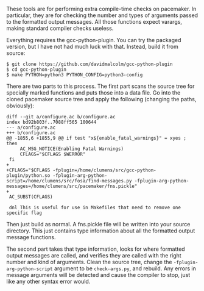 These tools are for performing extra compile-time checks on pacemaker.  In particular,
they are for checking the number and types of arguments passed to the formatted output
messages.  All those functions expect varargs, making standard compiler checks useless.

Everything requires the gcc-python-plugin.  You can try the packaged version, but I
have not had much luck with that.  Instead, build it from source:

```
$ git clone https://github.com/davidmalcolm/gcc-python-plugin
$ cd gcc-python-plugin
$ make PYTHON=python3 PYTHON_CONFIG=python3-config
```

There are two parts to this process.  The first part scans the source tree for specially
marked functions and puts those into a data file.  Go into the cloned pacemaker source
tree and apply the following (changing the paths, obviously):

```
diff --git a/configure.ac b/configure.ac
index bd92b803f..7088ff565 100644
--- a/configure.ac
+++ b/configure.ac
@@ -1855,6 +1855,9 @@ if test "x${enable_fatal_warnings}" = xyes ; then
     AC_MSG_NOTICE(Enabling Fatal Warnings)
     CFLAGS="$CFLAGS $WERROR"
 fi
+
+CFLAGS="$CFLAGS -fplugin=/home/clumens/src/gcc-python-plugin/python.so -fplugin-arg-python-script=/home/clumens/src/fosa/find-messages.py -fplugin-arg-python-messages=/home/clumens/src/pacemaker/fns.pickle"
+
 AC_SUBST(CFLAGS)
 
 dnl This is useful for use in Makefiles that need to remove one specific flag
```

Then just build as normal.  A fns.pickle file will be written into your source directory.
This just contains type information about all the formatted output message functions.

The second part takes that type information, looks for where formatted output messages
are called, and verifies they are called with the right number and kind of arguments.
Clean the source tree, change the `-fplugin-arg-python-script` argument to be
`check-args.py`, and rebuild.  Any errors in message arguments will be detected and
cause the compiler to stop, just like any other syntax error would.
